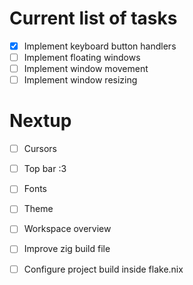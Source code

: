 # Current list of tasks
- [x] Implement keyboard button handlers
- [ ] Implement floating windows
- [ ] Implement window movement
- [ ] Implement window resizing

# Nextup
- [ ] Cursors
- [ ] Top bar :3
- [ ] Fonts
- [ ] Theme
- [ ] Workspace overview
- [ ] Improve zig build file
- [ ] Configure project build inside flake.nix

